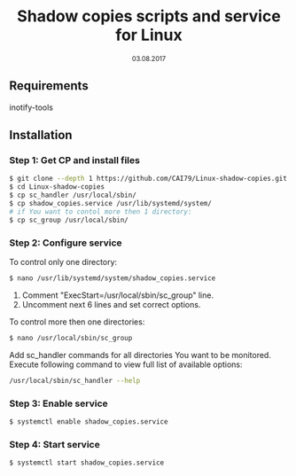 <h1 align="center">Shadow copies scripts and service for Linux</h1>

<p align="center">
  <sub>03.08.2017</sub>
</p>

## Requirements
inotify-tools<br>

## Installation

### Step 1: Get CP and install files
```sh
$ git clone --depth 1 https://github.com/CAI79/Linux-shadow-copies.git
$ cd Linux-shadow-copies
$ cp sc_handler /usr/local/sbin/
$ cp shadow_copies.service /usr/lib/systemd/system/
# if You want to contol more then 1 directory:
$ cp sc_group /usr/local/sbin/
```

### Step 2: Configure service
To control only one directory:
```sh
$ nano /usr/lib/systemd/system/shadow_copies.service
```
1. Comment "ExecStart=/usr/local/sbin/sc_group" line.
2. Uncomment next 6 lines and set correct options.

To control more then one directories:
```sh
$ nano /usr/local/sbin/sc_group
```
Add sc_handler commands for all directories You want to be monitored.<br>
Execute following command to view full list of available options:
```sh
/usr/local/sbin/sc_handler --help
```

### Step 3: Enable service
```sh
$ systemctl enable shadow_copies.service
```

### Step 4: Start service
```sh
$ systemctl start shadow_copies.service
```
